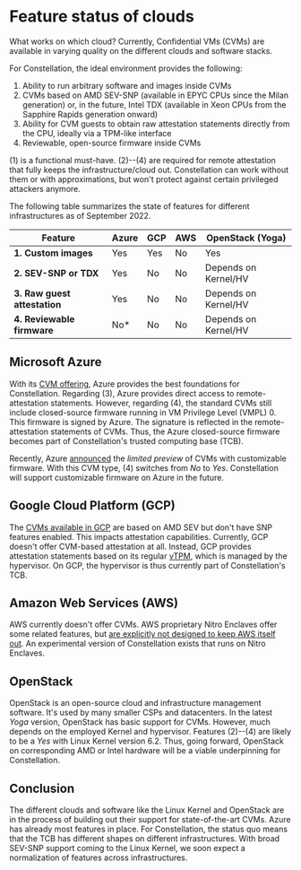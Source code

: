 # Feature status of clouds

What works on which cloud? Currently, Confidential VMs (CVMs) are available in varying quality on the different clouds and software stacks.

For Constellation, the ideal environment provides the following:

1. Ability to run arbitrary software and images inside CVMs
2. CVMs based on AMD SEV-SNP (available in EPYC CPUs since the Milan generation) or, in the future, Intel TDX (available in Xeon CPUs from the Sapphire Rapids generation onward)
3. Ability for CVM guests to obtain raw attestation statements directly from the CPU, ideally via a TPM-like interface
4. Reviewable, open-source firmware inside CVMs

(1) is a functional must-have. (2)--(4) are required for remote attestation that fully keeps the infrastructure/cloud out. Constellation can work without them or with approximations, but won't protect against certain privileged attackers anymore.

The following table summarizes the state of features for different infrastructures as of September 2022.

| **Feature**                   | **Azure** | **GCP** | **AWS** | **OpenStack (Yoga)** |
|-------------------------------|-----------|---------|---------|----------------------|
| **1. Custom images**          | Yes       | Yes     | No      | Yes                  |
| **2. SEV-SNP or TDX**         | Yes       | No      | No      | Depends on Kernel/HV |
| **3. Raw guest attestation**  | Yes       | No      | No      | Depends on Kernel/HV |
| **4. Reviewable firmware**    | No*       | No      | No      | Depends on Kernel/HV |

## Microsoft Azure

With its [CVM offering](https://docs.microsoft.com/en-us/azure/confidential-computing/confidential-vm-overview), Azure provides the best foundations for Constellation. Regarding (3), Azure provides direct access to remote-attestation statements. However, regarding (4), the standard CVMs still include closed-source firmware running in VM Privilege Level (VMPL) 0. This firmware is signed by Azure. The signature is reflected in the remote-attestation statements of CVMs. Thus, the Azure closed-source firmware becomes part of Constellation's trusted computing base (TCB).

Recently, Azure [announced](https://techcommunity.microsoft.com/t5/azure-confidential-computing/azure-confidential-vms-using-sev-snp-dcasv5-ecasv5-are-now/ba-p/3573747) the *limited preview* of CVMs with customizable firmware. With this CVM type, (4) switches from *No* to *Yes*. Constellation will support customizable firmware on Azure in the future.

## Google Cloud Platform (GCP)

The [CVMs available in GCP](https://cloud.google.com/compute/confidential-vm/docs/create-confidential-vm-instance) are based on AMD SEV but don't have SNP features enabled. This impacts attestation capabilities. Currently, GCP doesn't offer CVM-based attestation at all. Instead, GCP provides attestation statements based on its regular [vTPM](https://cloud.google.com/blog/products/identity-security/virtual-trusted-platform-module-for-shielded-vms-security-in-plaintext), which is managed by the hypervisor. On GCP, the hypervisor is thus currently part of Constellation's TCB.

## Amazon Web Services (AWS)

AWS currently doesn't offer CVMs. AWS proprietary Nitro Enclaves offer some related features, but [are explicitly not designed to keep AWS itself out](https://aws.amazon.com/blogs/security/confidential-computing-an-aws-perspective/). An experimental version of Constellation exists that runs on Nitro Enclaves.

## OpenStack

OpenStack is an open-source cloud and infrastructure management software. It's used by many smaller CSPs and datacenters. In the latest *Yoga* version, OpenStack has basic support for CVMs. However, much depends on the employed Kernel and hypervisor. Features (2)--(4) are likely to be a *Yes* with Linux Kernel version 6.2. Thus, going forward, OpenStack on corresponding AMD or Intel hardware will be a viable underpinning for Constellation.

## Conclusion

The different clouds and software like the Linux Kernel and OpenStack are in the process of building out their support for state-of-the-art CVMs. Azure has already most features in place. For Constellation, the status quo means that the TCB has different shapes on different infrastructures. With broad SEV-SNP support coming to the Linux Kernel, we soon expect a normalization of features across infrastructures.
